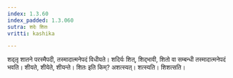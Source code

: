 ```yaml
---
index: 1.3.60
index_padded: 1.3.060
sutra: शदेः शितः
vritti: kashika

---
```

शद्लृ शातने परस्मैपदी, तस्मादात्मनेपदं विधीयते। शदिर्यः शित्, शिद्भावी, शितो वा सम्बन्धी तस्मादात्मनेपदं भवति। शीयते, शीयेते, शीयन्ते। शितः इति किम्? अशत्स्यत्। शत्स्यति। शिशत्सति।